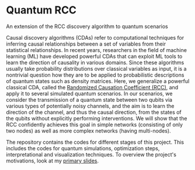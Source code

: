# Quantum RCC
An extension of the RCC discovery algorithm to quantum scenarios

Causal discovery algorithms (CDAs) refer to computational techniques for inferring causal relationships between a set of variables from their statistical relationships. In recent years, researchers in the field of machine learning (ML) have developed powerful CDAs that can exploit ML tools to learn the direction of causality in various domains. Since these algorithms usually take probability distributions over classical variables as input, it is a nontrivial question how they are to be applied to probabilistic descriptions of quantum states such as density matrices. Here, we generalize a powerful classical CDA, called the [Randomized Causation Coefficient (RCC)](http://proceedings.mlr.press/v37/lopez-paz15.pdf), and apply it to several simulated quantum scenarios. In our scenarios, we consider the transmission of a quantum state between two qubits via various types of potentially noisy channels, and the aim is to learn the direction of the channel, and thus the causal direction, from the states of the qubits without explicitly performing interventions. We will show that the RCC confidently achieves this goal in simple networks (consisting of only two nodes) as well as more complex networks (having multi-nodes). 

The repository contains the codes for different stages of this project. This includes the codes for quantum simulations, optimization steps, interpretational and visualization techniques. To overview the project's motivations, look at my [primary slides](https://github.com/OmidCharrakh/Quantum_RCC/Extra/project_slides.pdf).